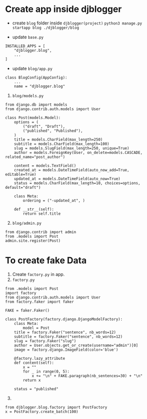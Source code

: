 # Create app inside djblogger
- create `blog` folder inside `djblogger(project)`
`python3 manage.py startapp blog ./djblogger/blog`

- update `base.py`
```
INSTALLED_APPS = [
    "djblogger.blog",
    ...
]
```
- update `blog/app.py`
```
class BlogConfig(AppConfig):
    ...
    name = "djblogger.blog"
```
1. `blog/models.py`
```
from django.db import models
from django.contrib.auth.models import User

class Post(models.Model):
    options = (
        ("draft", "Draft"),
        ("published", "Published"),
    )
    title = models.CharField(max_length=250)
    subtitle = models.CharField(max_length=100)
    slug = models.SlugField(max_length=250, unique=True)
    author = models.ForeignKey(User, on_delete=models.CASCADE, related_name="post_author")

    content = models.TextField()
    created_at = models.DateTimeField(auto_now_add=True, editable=True)
    updated_at = models.DateTimeField(auto_now=True)
    status = models.CharField(max_length=10, choices=options, default="draft")

    class Meta:
        ordering = ("-updated_at", )

    def __str__(self):
        return self.title
```
2. `blog/admin.py`
```
from django.contrib import admin
from .models import Post
admin.site.register(Post)
```
# To create fake Data
1. Create `factory.py` in app.
2. `factory.py`
```
from .models import Post
import factory
from django.contrib.auth.models import User
from factory.faker import faker

FAKE = faker.Faker()

class PostFactory(factory.django.DjangoModelFactory):
    class Meta:
        model = Post
    title = factory.Faker("sentence", nb_words=12)
    subtitle = factory.Faker("sentence", nb_words=12)
    slug = factory.Faker("slug")
    author = User.objects.get_or_create(username="admin")[0]
    image = factory.django.ImageField(color='blue')

    @factory.lazy_attribute
    def content(self):
        x = ""
        for _ in range(0, 5):
            x += "\n" + FAKE.paragraph(nb_sentences=30) + "\n"
        return x
    
    status = "published"
```
3. 
```
from djblogger.blog.factory import PostFactory
x = PostFactory.create_batch(100)
```